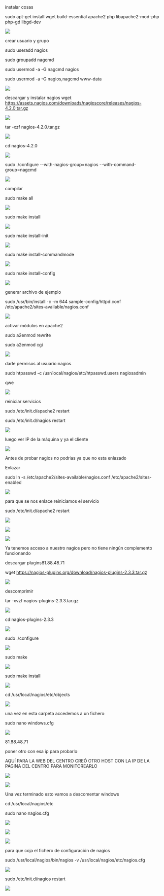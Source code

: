 instalar cosas

sudo apt-get install wget build-essential apache2 php libapache2-mod-php php-gd libgd-dev

![](Imagen/1.png)


crear usuario y grupo

sudo useradd nagios

sudo groupadd nagcmd

sudo usermod -a -G nagcmd nagios

sudo usermod -a -G nagios,nagcmd www-data

![](Imagen/2.png)


descargar y instalar nagios
wget https://assets.nagios.com/downloads/nagioscore/releases/nagios-4.2.0.tar.gz

![](Imagen/3.png)


tar -xzf nagios-4.2.0.tar.gz

![](Imagen/4.png)


cd nagios-4.2.0

![](Imagen/5.png)

sudo ./configure --with-nagios-group=nagios --with-command-group=nagcmd

![](Imagen/6.png)


compilar

sudo make all

![](Imagen/7.png)


sudo make install

![](Imagen/8.png)


sudo make install-init

![](Imagen/9.png)


sudo make install-commandmode

![](Imagen/10.png)


sudo make install-config

![](Imagen/11.png)


generar archivo de ejemplo

sudo /usr/bin/install -c -m 644 sample-config/httpd.conf /etc/apache2/sites-available/nagios.conf

![](Imagen/12.png)


activar módulos en apache2

sudo a2enmod rewrite

sudo a2enmod cgi

![](Imagen/13.png)


darle permisos al usuario nagios

sudo htpasswd -c /usr/local/nagios/etc/htpasswd.users nagiosadmin

qwe

![](Imagen/14.png)


reiniciar servicios

sudo /etc/init.d/apache2 restart

sudo /etc/init.d/nagios restart

![](Imagen/15.png)


luego ver IP de la máquina y ya el cliente

![](Imagen/16.png)

Antes de probar nagios no podrias ya que no esta enlazado


Enlazar

sudo ln -s /etc/apache2/sites-available/nagios.conf /etc/apache2/sites-enabled

![](Imagen/17.png)


para que se nos enlace reiniciamos el servicio

sudo /etc/init.d/apache2 restart

![](Imagen/18.png)

![](Imagen/19.png)

![](Imagen/20.png)


Ya tenemos acceso a nuestro nagios pero no tiene ningún complemento funcionando


descargar plugins81.88.48.71

wget https://nagios-plugins.org/download/nagios-plugins-2.3.3.tar.gz

![](Imagen/21.png)


descomprimir

tar -xvzf nagios-plugins-2.3.3.tar.gz

![](Imagen/22.png)


cd nagios-plugins-2.3.3

![](Imagen/23.png)


sudo ./configure

![](Imagen/24.png)


sudo make

![](Imagen/25.png)


sudo make install

![](Imagen/26.png)


cd /usr/local/nagios/etc/objects 

![](Imagen/27.png)


una vez en esta carpeta accedemos a un fichero 

sudo nano windows.cfg

![](Imagen/28.png)


81.88.48.71

poner otro con esa ip para probarlo

AQUÍ PARA LA WEB DEL CENTRO CREÓ OTRO HOST CON LA IP DE LA PÁGINA DEL CENTRO PARA MONITOREARLO

![](Imagen/29.png)

![](Imagen/30.png)


Una vez terminado esto vamos a descomentar windows


cd /usr/local/nagios/etc

sudo nano nagios.cfg

![](Imagen/31.png)

![](Imagen/32.png)

![](Imagen/33.png)


para que coja el fichero de configuración de nagios 

sudo /usr/local/nagios/bin/nagios -v /usr/local/nagios/etc/nagios.cfg

![](Imagen/34.png)


sudo /etc/init.d/nagios restart

![](Imagen/34.png)

